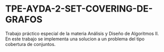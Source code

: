 # TPE-AYDA-2-SET-COVERING-DE-GRAFOS
Trabajo práctico especial de la materia Análisis y Diseño de Algoritmos II. En este trabajo se implementa una solucion a un problema del tipo cobertura de conjuntos. 
